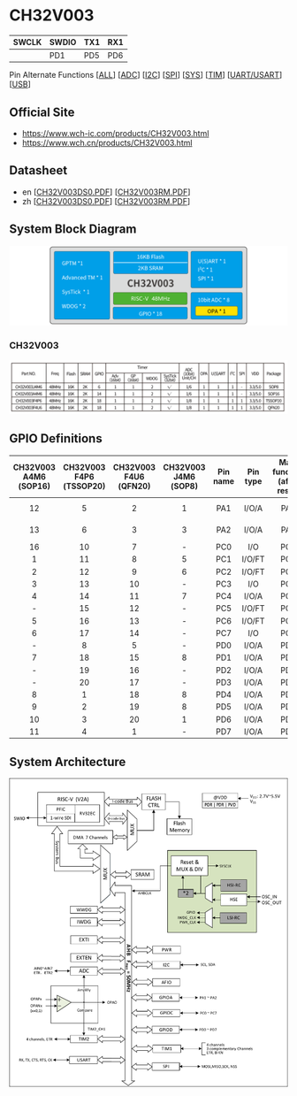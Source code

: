 # CH32V003

| SWCLK | SWDIO | TX1 | RX1  |
|-------|-------|-----|------|
|       | PD1   | PD5 | PD6  |

Pin Alternate Functions
[[ALL](https://ch32-riscv-ug.github.io/ch32_riscv_tools/PinAlternateFunctions/?chip=CH32V003)]
[[ADC](https://ch32-riscv-ug.github.io/ch32_riscv_tools/PinAlternateFunctions/?chip=CH32V003&features=ADC)]
[[I2C](https://ch32-riscv-ug.github.io/ch32_riscv_tools/PinAlternateFunctions/?chip=CH32V003&features=I2C)]
[[SPI](https://ch32-riscv-ug.github.io/ch32_riscv_tools/PinAlternateFunctions/?chip=CH32V003&features=SPI)]
[[SYS](https://ch32-riscv-ug.github.io/ch32_riscv_tools/PinAlternateFunctions/?chip=CH32V003&features=SYS)]
[[TIM](https://ch32-riscv-ug.github.io/ch32_riscv_tools/PinAlternateFunctions/?chip=CH32V003&features=TIM)]
[[UART/USART](https://ch32-riscv-ug.github.io/ch32_riscv_tools/PinAlternateFunctions/?chip=CH32V003&features=ART)]
[[USB](https://ch32-riscv-ug.github.io/ch32_riscv_tools/PinAlternateFunctions/?chip=CH32V003&features=USB)]

## Official Site
- https://www.wch-ic.com/products/CH32V003.html
- https://www.wch.cn/products/CH32V003.html

## Datasheet
- en [[CH32V003DS0.PDF](https://ch32-riscv-ug.github.io/CH32V003/datasheet_en/CH32V003DS0.PDF)] [[CH32V003RM.PDF](https://ch32-riscv-ug.github.io/CH32V003/datasheet_en/CH32V003RM.PDF)]
- zh [[CH32V003DS0.PDF](https://ch32-riscv-ug.github.io/CH32V003/datasheet_zh/CH32V003DS0.PDF)] [[CH32V003RM.PDF](https://ch32-riscv-ug.github.io/CH32V003/datasheet_zh/CH32V003RM.PDF)]

## System Block Diagram
<img src="image/system_CH32V003.png" />

### CH32V003
<img src="image/product_CH32V003.jpg" />

## GPIO Definitions
<table>
    <thead>
        <tr>
            <th>CH32V003&#8203;A4M6&#8203;(SOP16)</th>
            <th>CH32V003&#8203;F4P6&#8203;(TSSOP20)</th>
            <th>CH32V003&#8203;F4U6&#8203;(QFN20)</th>
            <th>CH32V003&#8203;J4M6&#8203;(SOP8)</th>
            <th>Pin name</th>
            <th>Pin type</th>
            <th>Main function&#8203;(after reset)</th>
            <th>Note</th>
        </tr>
    </thead>
    <tbody align="center">
        <tr>
            <td>12</td>
            <td>5</td>
            <td>2</td>
            <td>1</td>
            <td>PA1</td>
            <td>I/O/A</td>
            <td>PA1</td>
            <td>not available</td>
        </tr>
        <tr>
            <td>13</td>
            <td>6</td>
            <td>3</td>
            <td>3</td>
            <td>PA2</td>
            <td>I/O/A</td>
            <td>PA2</td>
            <td>not available</td>
        </tr>
        <tr>
            <td>16</td>
            <td>10</td>
            <td>7</td>
            <td>-</td>
            <td>PC0</td>
            <td>I/O</td>
            <td>PC0</td>
            <td></td>
        </tr>
        <tr>
            <td>1</td>
            <td>11</td>
            <td>8</td>
            <td>5</td>
            <td>PC1</td>
            <td>I/O/FT</td>
            <td>PC1</td>
            <td></td>
        </tr>
        <tr>
            <td>2</td>
            <td>12</td>
            <td>9</td>
            <td>6</td>
            <td>PC2</td>
            <td>I/O/FT</td>
            <td>PC2</td>
            <td></td>
        </tr>
        <tr>
            <td>3</td>
            <td>13</td>
            <td>10</td>
            <td>-</td>
            <td>PC3</td>
            <td>I/O</td>
            <td>PC3</td>
            <td></td>
        </tr>
        <tr>
            <td>4</td>
            <td>14</td>
            <td>11</td>
            <td>7</td>
            <td>PC4</td>
            <td>I/O/A</td>
            <td>PC4</td>
            <td></td>
        </tr>
        <tr>
            <td>-</td>
            <td>15</td>
            <td>12</td>
            <td>-</td>
            <td>PC5</td>
            <td>I/O/FT</td>
            <td>PC5</td>
            <td></td>
        </tr>
        <tr>
            <td>5</td>
            <td>16</td>
            <td>13</td>
            <td>-</td>
            <td>PC6</td>
            <td>I/O/FT</td>
            <td>PC6</td>
            <td></td>
        </tr>
        <tr>
            <td>6</td>
            <td>17</td>
            <td>14</td>
            <td>-</td>
            <td>PC7</td>
            <td>I/O</td>
            <td>PC7</td>
            <td></td>
        </tr>
        <tr>
            <td>-</td>
            <td>8</td>
            <td>5</td>
            <td>-</td>
            <td>PD0</td>
            <td>I/O/A</td>
            <td>PD0</td>
            <td></td>
        </tr>
        <tr>
            <td>7</td>
            <td>18</td>
            <td>15</td>
            <td>8</td>
            <td>PD1</td>
            <td>I/O/A</td>
            <td>PD1</td>
            <td>SWDIO</td>
        </tr>
        <tr>
            <td>-</td>
            <td>19</td>
            <td>16</td>
            <td>-</td>
            <td>PD2</td>
            <td>I/O/A</td>
            <td>PD2</td>
            <td></td>
        </tr>
        <tr>
            <td>-</td>
            <td>20</td>
            <td>17</td>
            <td>-</td>
            <td>PD3</td>
            <td>I/O/A</td>
            <td>PD3</td>
            <td></td>
        </tr>
        <tr>
            <td>8</td>
            <td>1</td>
            <td>18</td>
            <td>8</td>
            <td>PD4</td>
            <td>I/O/A</td>
            <td>PD4</td>
            <td></td>
        </tr>
        <tr>
            <td>9</td>
            <td>2</td>
            <td>19</td>
            <td>8</td>
            <td>PD5</td>
            <td>I/O/A</td>
            <td>PD5</td>
            <td>TX1</td>
        </tr>
        <tr>
            <td>10</td>
            <td>3</td>
            <td>20</td>
            <td>1</td>
            <td>PD6</td>
            <td>I/O/A</td>
            <td>PD6</td>
            <td>RX1</td>
        </tr>
        <tr>
            <td>11</td>
            <td>4</td>
            <td>1</td>
            <td>-</td>
            <td>PD7</td>
            <td>I/O/A</td>
            <td>PD7</td>
            <td></td>
        </tr>
    </tbody>
</table>

## System Architecture
<img src="image/architecture_CH32V003.png" />
